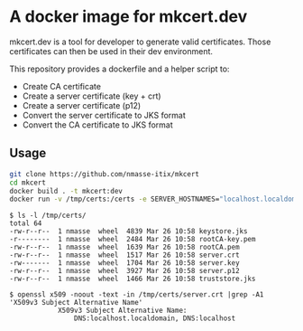 # A docker image for mkcert.dev

mkcert.dev is a tool for developer to generate valid certificates.
Those certificates can then be used in their dev environment.

This repository provides a dockerfile and a helper script to:

- Create CA certificate
- Create a server certificate (key + crt)
- Create a server certificate (p12)
- Convert the server certificate to JKS format
- Convert the CA certificate to JKS format

## Usage

```sh
git clone https://github.com/nmasse-itix/mkcert
cd mkcert
docker build . -t mkcert:dev
docker run -v /tmp/certs:/certs -e SERVER_HOSTNAMES="localhost.localdomain localhost" -it mkcert:dev
```

```
$ ls -l /tmp/certs/
total 64
-rw-r--r--  1 nmasse  wheel  4839 Mar 26 10:58 keystore.jks
-r--------  1 nmasse  wheel  2484 Mar 26 10:58 rootCA-key.pem
-rw-r--r--  1 nmasse  wheel  1639 Mar 26 10:58 rootCA.pem
-rw-r--r--  1 nmasse  wheel  1517 Mar 26 10:58 server.crt
-rw-------  1 nmasse  wheel  1704 Mar 26 10:58 server.key
-rw-r--r--  1 nmasse  wheel  3927 Mar 26 10:58 server.p12
-rw-r--r--  1 nmasse  wheel  1466 Mar 26 10:58 truststore.jks

$ openssl x509 -noout -text -in /tmp/certs/server.crt |grep -A1 'X509v3 Subject Alternative Name'
            X509v3 Subject Alternative Name: 
                DNS:localhost.localdomain, DNS:localhost
```
